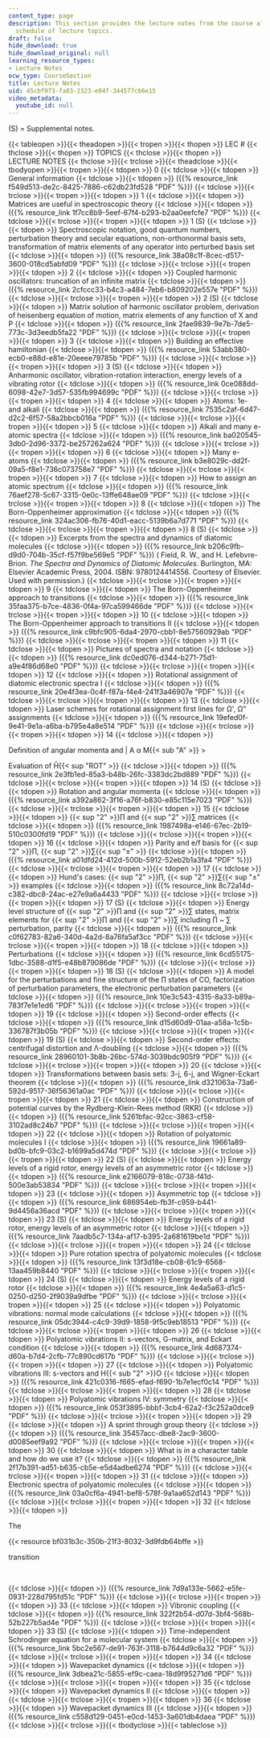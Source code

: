```yaml
---
content_type: page
description: This section provides the lecture notes from the course along with the
  schedule of lecture topics.
draft: false
hide_download: true
hide_download_original: null
learning_resource_types:
- Lecture Notes
ocw_type: CourseSection
title: Lecture Notes
uid: 45cbf973-fa83-2323-e04f-344577c66e15
video_metadata:
  youtube_id: null
---
```

(S) = Supplemental notes.

{{< tableopen >}}{{< theadopen >}}{{< tropen >}}{{< thopen >}}
LEC #
{{< thclose >}}{{< thopen >}}
TOPICS
{{< thclose >}}{{< thopen >}}
LECTURE NOTES
{{< thclose >}}{{< trclose >}}{{< theadclose >}}{{< tbodyopen >}}{{< tropen >}}{{< tdopen >}}
0
{{< tdclose >}}{{< tdopen >}}
General information
{{< tdclose >}}{{< tdopen >}}
({{% resource_link f549d513-de2c-8425-7886-c62db23fd528 "PDF" %}})
{{< tdclose >}}{{< trclose >}}{{< tropen >}}{{< tdopen >}}
1
{{< tdclose >}}{{< tdopen >}}
Matrices are useful in spectroscopic theory
{{< tdclose >}}{{< tdopen >}}
({{% resource_link 1f7cc8b9-5eef-67f4-b293-b2aa0eefcfe7 "PDF" %}})
{{< tdclose >}}{{< trclose >}}{{< tropen >}}{{< tdopen >}}
1 (S)
{{< tdclose >}}{{< tdopen >}}
Spectroscopic notation, good quantum numbers, perturbation theory and secular equations, non-orthonormal basis sets, transformation of matrix elements of any operator into perturbed basis set
{{< tdclose >}}{{< tdopen >}}
({{% resource_link 38a08c1f-8cec-d517-3600-018cd5abfd09 "PDF" %}})
{{< tdclose >}}{{< trclose >}}{{< tropen >}}{{< tdopen >}}
2
{{< tdclose >}}{{< tdopen >}}
Coupled harmonic oscillators: truncation of an infinite matrix
{{< tdclose >}}{{< tdopen >}}
({{% resource_link 2cfccc33-b4c3-a484-7eb6-b809202e557e "PDF" %}})
{{< tdclose >}}{{< trclose >}}{{< tropen >}}{{< tdopen >}}
2 (S)
{{< tdclose >}}{{< tdopen >}}
Matrix solution of harmonic oscillator problem, derivation of heisenberg equation of motion, matrix elements of any function of X and P
{{< tdclose >}}{{< tdopen >}}
({{% resource_link 2fae9839-9e7b-7de5-773c-3d3eedb5fa22 "PDF" %}})
{{< tdclose >}}{{< trclose >}}{{< tropen >}}{{< tdopen >}}
3
{{< tdclose >}}{{< tdopen >}}
Building an effective hamiltonian
{{< tdclose >}}{{< tdopen >}}
({{% resource_link 53abb380-ecb0-e88d-e81e-20eeee79785b "PDF" %}})
{{< tdclose >}}{{< trclose >}}{{< tropen >}}{{< tdopen >}}
3 (S)
{{< tdclose >}}{{< tdopen >}}
Anharmonic oscillator, vibration-rotation interaction, energy levels of a vibrating rotor
{{< tdclose >}}{{< tdopen >}}
({{% resource_link 0ce088dd-6098-42e7-3d57-535fb994699c "PDF" %}})
{{< tdclose >}}{{< trclose >}}{{< tropen >}}{{< tdopen >}}
4
{{< tdclose >}}{{< tdopen >}}
Atoms: 1e- and alkali
{{< tdclose >}}{{< tdopen >}}
({{% resource_link 7535c2af-6d47-d2c2-6f57-58a2bbcb016a "PDF" %}})
{{< tdclose >}}{{< trclose >}}{{< tropen >}}{{< tdopen >}}
5
{{< tdclose >}}{{< tdopen >}}
Alkali and many e- atomic spectra
{{< tdclose >}}{{< tdopen >}}
({{% resource_link ba020545-3db0-2d96-3372-be257262a624 "PDF" %}})
{{< tdclose >}}{{< trclose >}}{{< tropen >}}{{< tdopen >}}
6
{{< tdclose >}}{{< tdopen >}}
Many e- atoms
{{< tdclose >}}{{< tdopen >}}
({{% resource_link b3e8029c-dd2f-09a5-f8e1-736c073758e7 "PDF" %}})
{{< tdclose >}}{{< trclose >}}{{< tropen >}}{{< tdopen >}}
7
{{< tdclose >}}{{< tdopen >}}
How to assign an atomic spectrum
{{< tdclose >}}{{< tdopen >}}
({{% resource_link 76aef278-5c67-3315-0e0c-13ffe648ae09 "PDF" %}})
{{< tdclose >}}{{< trclose >}}{{< tropen >}}{{< tdopen >}}
8
{{< tdclose >}}{{< tdopen >}}
The Born-Oppenheimer approximation
{{< tdclose >}}{{< tdopen >}}
({{% resource_link 324ac306-fb76-40d1-eacc-5139b6a7d771 "PDF" %}})
{{< tdclose >}}{{< trclose >}}{{< tropen >}}{{< tdopen >}}
8 (S)
{{< tdclose >}}{{< tdopen >}}
Excerpts from the spectra and dynamics of diatomic molecules
{{< tdclose >}}{{< tdopen >}}
({{% resource_link b206c9fb-d9d0-704b-35cf-f57f9be569e5 "PDF" %}}) ( Field, R. W., and H. Lefebvre-Brion. *The Spectra and Dynamics of Diatomic Molecules*. Burlington, MA: Elsevier Academic Press, 2004. ISBN: 9780124414556. Courtesy of Elsevier. Used with permission.)
{{< tdclose >}}{{< trclose >}}{{< tropen >}}{{< tdopen >}}
9
{{< tdclose >}}{{< tdopen >}}
The Born-Oppenheimer approach to transitions
{{< tdclose >}}{{< tdopen >}}
({{% resource_link 35faa375-b7ce-4836-0f4a-97ca599466de "PDF" %}})
{{< tdclose >}}{{< trclose >}}{{< tropen >}}{{< tdopen >}}
10
{{< tdclose >}}{{< tdopen >}}
The Born-Oppenheimer approach to transitions II
{{< tdclose >}}{{< tdopen >}}
({{% resource_link c9bfc905-6da4-2970-cbb1-8e57560929ab "PDF" %}})
{{< tdclose >}}{{< trclose >}}{{< tropen >}}{{< tdopen >}}
11
{{< tdclose >}}{{< tdopen >}}
Pictures of spectra and notation
{{< tdclose >}}{{< tdopen >}}
({{% resource_link dc0ed076-d344-b271-75d1-a9e4f86d68e0 "PDF" %}})
{{< tdclose >}}{{< trclose >}}{{< tropen >}}{{< tdopen >}}
12
{{< tdclose >}}{{< tdopen >}}
Rotational assignment of diatomic electronic spectra I
{{< tdclose >}}{{< tdopen >}}
({{% resource_link 20e4f3ea-0c4f-f87a-f4e4-241f3a46907e "PDF" %}})
{{< tdclose >}}{{< trclose >}}{{< tropen >}}{{< tdopen >}}
13
{{< tdclose >}}{{< tdopen >}}
Laser schemes for rotational assignment first lines for Ω', Ω" assignments
{{< tdclose >}}{{< tdopen >}}
({{% resource_link 19efed0f-9e41-9e1a-a6ba-b795e4a8e514 "PDF" %}})
{{< tdclose >}}{{< trclose >}}{{< tropen >}}{{< tdopen >}}
14
{{< tdclose >}}{{< tdopen >}}

Definition of angular momenta and | A α M{{< sub "A" >}} >

Evaluation of Ĥ{{< sup "ROT" >}}
{{< tdclose >}}{{< tdopen >}}
({{% resource_link 2e3fb1ed-85a3-b48b-26fc-3383dc2bd889 "PDF" %}})
{{< tdclose >}}{{< trclose >}}{{< tropen >}}{{< tdopen >}}
14 (S)
{{< tdclose >}}{{< tdopen >}}
Rotation and angular momenta
{{< tdclose >}}{{< tdopen >}}
({{% resource_link a392a862-3f16-a76f-b830-e85c115e7023 "PDF" %}})
{{< tdclose >}}{{< trclose >}}{{< tropen >}}{{< tdopen >}}
15
{{< tdclose >}}{{< tdopen >}}
{{< sup "2" >}}∏ and {{< sup "2" >}}∑ matrices
{{< tdclose >}}{{< tdopen >}}
({{% resource_link 1987498a-e146-67ec-2b19-510c0300fd19 "PDF" %}})
{{< tdclose >}}{{< trclose >}}{{< tropen >}}{{< tdopen >}}
16
{{< tdclose >}}{{< tdopen >}}
Parity and e/f basis for {{< sup "2" >}}∏, {{< sup "2" >}}∑{{< sup "±" >}}
{{< tdclose >}}{{< tdopen >}}
({{% resource_link a01dfd24-412d-500b-5912-52eb2b1a3fa4 "PDF" %}})
{{< tdclose >}}{{< trclose >}}{{< tropen >}}{{< tdopen >}}
17
{{< tdclose >}}{{< tdopen >}}
Hund's cases: {{< sup "2" >}}∏, {{< sup "2" >}}∑{{< sup "±" >}} examples
{{< tdclose >}}{{< tdopen >}}
({{% resource_link 8c72a14d-c382-dbc8-24ac-e27e9a6a4433 "PDF" %}})
{{< tdclose >}}{{< trclose >}}{{< tropen >}}{{< tdopen >}}
17 (S)
{{< tdclose >}}{{< tdopen >}}
Energy level structure of {{< sup "2" >}}∏ and {{< sup "2" >}}∑ states, matrix elements for {{< sup "2" >}}∏ and {{< sup "2" >}}∑ including ∏ ~ ∑ perturbation, parity
{{< tdclose >}}{{< tdopen >}}
({{% resource_link c0f62783-82a6-340d-4a2d-8a76fa5af3cc "PDF" %}})
{{< tdclose >}}{{< trclose >}}{{< tropen >}}{{< tdopen >}}
18
{{< tdclose >}}{{< tdopen >}}
Perturbations
{{< tdclose >}}{{< tdopen >}}
({{% resource_link 6cd55175-1dbc-3588-d1f5-e48b879086de "PDF" %}})
{{< tdclose >}}{{< trclose >}}{{< tropen >}}{{< tdopen >}}
18 (S)
{{< tdclose >}}{{< tdopen >}}
A model for the perturbations and fine structure of the ∏ states of CO, factorization of perturbation parameters, the electronic perturbation parameters
{{< tdclose >}}{{< tdopen >}}
({{% resource_link 10e3c543-4315-8a33-b89a-783f7e1e1ed6 "PDF" %}})
{{< tdclose >}}{{< trclose >}}{{< tropen >}}{{< tdopen >}}
19
{{< tdclose >}}{{< tdopen >}}
Second-order effects
{{< tdclose >}}{{< tdopen >}}
({{% resource_link d15d60d9-01aa-a58a-1c5b-336787f3b05b "PDF" %}})
{{< tdclose >}}{{< trclose >}}{{< tropen >}}{{< tdopen >}}
19 (S)
{{< tdclose >}}{{< tdopen >}}
Second-order effects: centrifugal distortion and Λ-doubling
{{< tdclose >}}{{< tdopen >}}
({{% resource_link 28960101-3b8b-26bc-574d-3039bdc905f9 "PDF" %}})
{{< tdclose >}}{{< trclose >}}{{< tropen >}}{{< tdopen >}}
20
{{< tdclose >}}{{< tdopen >}}
Transformations between basis sets: 3-j, 6-j, and Wigner-Eckart theorem
{{< tdclose >}}{{< tdopen >}}
({{% resource_link d321063a-73a6-592d-9517-36f56361a0ac "PDF" %}})
{{< tdclose >}}{{< trclose >}}{{< tropen >}}{{< tdopen >}}
21
{{< tdclose >}}{{< tdopen >}}
Construction of potential curves by the Rydberg-Klein-Rees method (RKR)
{{< tdclose >}}{{< tdopen >}}
({{% resource_link 5261bfac-92cc-3863-cf58-3102ad8c24b7 "PDF" %}})
{{< tdclose >}}{{< trclose >}}{{< tropen >}}{{< tdopen >}}
22
{{< tdclose >}}{{< tdopen >}}
Rotation of polyatomic molecules I
{{< tdclose >}}{{< tdopen >}}
({{% resource_link 19661a89-bd0b-bfc9-03c2-b1699a5d474d "PDF" %}})
{{< tdclose >}}{{< trclose >}}{{< tropen >}}{{< tdopen >}}
22 (S)
{{< tdclose >}}{{< tdopen >}}
Energy levels of a rigid rotor, energy levels of an asymmetric rotor
{{< tdclose >}}{{< tdopen >}}
({{% resource_link e2166079-818c-0738-f41d-500e3ab53834 "PDF" %}})
{{< tdclose >}}{{< trclose >}}{{< tropen >}}{{< tdopen >}}
23
{{< tdclose >}}{{< tdopen >}}
Asymmetric top
{{< tdclose >}}{{< tdopen >}}
({{% resource_link 686954eb-fb3f-c959-b441-9d4456a36acd "PDF" %}})
{{< tdclose >}}{{< trclose >}}{{< tropen >}}{{< tdopen >}}
23 (S)
{{< tdclose >}}{{< tdopen >}}
Energy levels of a rigid rotor, energy levels of an asymmetric rotor
{{< tdclose >}}{{< tdopen >}}
({{% resource_link 7aadb5c7-134a-af17-b395-2a681619be1d "PDF" %}})
{{< tdclose >}}{{< trclose >}}{{< tropen >}}{{< tdopen >}}
24
{{< tdclose >}}{{< tdopen >}}
Pure rotation spectra of polyatomic molecules
{{< tdclose >}}{{< tdopen >}}
({{% resource_link 13f3d18e-cb08-61c9-6568-13aa459b8440 "PDF" %}})
{{< tdclose >}}{{< trclose >}}{{< tropen >}}{{< tdopen >}}
24 (S)
{{< tdclose >}}{{< tdopen >}}
Energy levels of a rigid rotor
{{< tdclose >}}{{< tdopen >}}
({{% resource_link 4e4a5a63-d1c5-0250-d250-2f9039a9dfbe "PDF" %}})
{{< tdclose >}}{{< trclose >}}{{< tropen >}}{{< tdopen >}}
25
{{< tdclose >}}{{< tdopen >}}
Polyatomic vibrations: normal mode calculations
{{< tdclose >}}{{< tdopen >}}
({{% resource_link 05dc3944-c4c9-39d9-1858-9f5c9eb18513 "PDF" %}})
{{< tdclose >}}{{< trclose >}}{{< tropen >}}{{< tdopen >}}
26
{{< tdclose >}}{{< tdopen >}}
Polyatomic vibrations II: s-vectors, G-matrix, and Eckart condition
{{< tdclose >}}{{< tdopen >}}
({{% resource_link 4d687374-d60a-b7d4-2cfb-77c890cd617b "PDF" %}})
{{< tdclose >}}{{< trclose >}}{{< tropen >}}{{< tdopen >}}
27
{{< tdclose >}}{{< tdopen >}}
Polyatomic vibrations III: s-vectors and H{{< sub "2" >}}O
{{< tdclose >}}{{< tdopen >}}
({{% resource_link 421c0316-f665-efad-f690-1b7e1ecf0c14 "PDF" %}})
{{< tdclose >}}{{< trclose >}}{{< tropen >}}{{< tdopen >}}
28
{{< tdclose >}}{{< tdopen >}}
Polyatomic vibrations IV: symmetry
{{< tdclose >}}{{< tdopen >}}
({{% resource_link 053f3895-bbbf-3cb4-62a2-f3c252a0dce9 "PDF" %}})
{{< tdclose >}}{{< trclose >}}{{< tropen >}}{{< tdopen >}}
29
{{< tdclose >}}{{< tdopen >}}
A sprint through group theory
{{< tdclose >}}{{< tdopen >}}
({{% resource_link 35457acc-dbe8-2ac9-3600-d0085eef9a92 "PDF" %}})
{{< tdclose >}}{{< trclose >}}{{< tropen >}}{{< tdopen >}}
30
{{< tdclose >}}{{< tdopen >}}
What is in a character table and how do we use it?
{{< tdclose >}}{{< tdopen >}}
({{% resource_link 2f17b391-ad51-b635-cb5e-e5d4adbe6274 "PDF" %}})
{{< tdclose >}}{{< trclose >}}{{< tropen >}}{{< tdopen >}}
31
{{< tdclose >}}{{< tdopen >}}
Electronic spectra of polyatomic molecules
{{< tdclose >}}{{< tdopen >}}
({{% resource_link 03a0cf6a-4941-bef8-578f-9a1aa652d143 "PDF" %}})
{{< tdclose >}}{{< trclose >}}{{< tropen >}}{{< tdopen >}}
32
{{< tdclose >}}{{< tdopen >}}

The

{{< resource bf031b3c-350b-21f3-8032-3d9fdb64bffe >}}

transition

 

{{< tdclose >}}{{< tdopen >}}
({{% resource_link 7d9a133e-5662-e5fe-0931-228d795fd51c "PDF" %}})
{{< tdclose >}}{{< trclose >}}{{< tropen >}}{{< tdopen >}}
33
{{< tdclose >}}{{< tdopen >}}
Vibronic coupling
{{< tdclose >}}{{< tdopen >}}
({{% resource_link 322f2b54-d07d-3bf4-568b-52b227b5ad4e "PDF" %}})
{{< tdclose >}}{{< trclose >}}{{< tropen >}}{{< tdopen >}}
33 (S)
{{< tdclose >}}{{< tdopen >}}
Time-independent Schrodinger equation for a molecular system
{{< tdclose >}}{{< tdopen >}}
({{% resource_link 5bc2e567-de91-763f-3118-b7644d9c6a32 "PDF" %}})
{{< tdclose >}}{{< trclose >}}{{< tropen >}}{{< tdopen >}}
34
{{< tdclose >}}{{< tdopen >}}
Wavepacket dynamics
{{< tdclose >}}{{< tdopen >}}
({{% resource_link 3dbea21c-5855-ef9c-caea-18d9f95271d6 "PDF" %}})
{{< tdclose >}}{{< trclose >}}{{< tropen >}}{{< tdopen >}}
35
{{< tdclose >}}{{< tdopen >}}
Wavepacket dynamics II
{{< tdclose >}}{{< tdopen >}}
 
{{< tdclose >}}{{< trclose >}}{{< tropen >}}{{< tdopen >}}
36
{{< tdclose >}}{{< tdopen >}}
Wavepacket dynamics III
{{< tdclose >}}{{< tdopen >}}
({{% resource_link c558d129-0451-e0cd-1453-3a601db4daea "PDF" %}})
{{< tdclose >}}{{< trclose >}}{{< tbodyclose >}}{{< tableclose >}}
